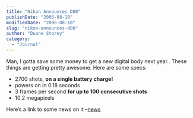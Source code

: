 ```yaml
---
title: "Nikon Announces D80"
publishDate: "2006-08-10"
modifiedDate: "2006-08-10"
slug: "nikon-announces-d80"
author: "Duane Storey"
category:
  - "Journal"
---
```


Man, I gotta save some money to get a new digital body next year.. These things are getting pretty awesome. Here are some specs:

- 2700 shots, **on a single battery charge!**
- powers on in 0.18 seconds
- 3 frames per second **for up to 100 consecutive shots**
- 10.2 megapixels

Here’s a link to some news on it –[news](http://www.livingroom.org.au/photolog/reviews/nikon/nikon_d80.php)